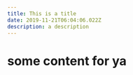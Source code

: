 ```yaml
---
title: This is a title
date: 2019-11-21T06:04:06.022Z
description: a description
---
```

# some content for ya
